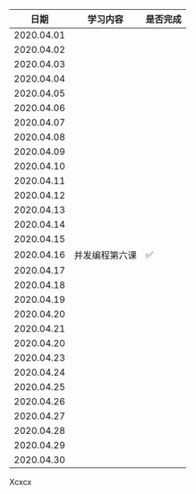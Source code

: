 | 日期       | 学习内容       | 是否完成 |
| ---------- | -------------- | -------- |
| 2020.04.01 |                |          |
| 2020.04.02 |                |          |
| 2020.04.03 |                |          |
| 2020.04.04 |                |          |
| 2020.04.05 |                |          |
| 2020.04.06 |                |          |
| 2020.04.07 |                |          |
| 2020.04.08 |                |          |
| 2020.04.09 |                |          |
| 2020.04.10 |                |          |
| 2020.04.11 |                |          |
| 2020.04.12 |                |          |
| 2020.04.13 |                |          |
| 2020.04.14 |                |          |
| 2020.04.15 |                |          |
| 2020.04.16 | 并发编程第六课 | ✅        |
| 2020.04.17 |                |          |
| 2020.04.18 |                |          |
| 2020.04.19 |                |          |
| 2020.04.20 |                |          |
| 2020.04.21 |                |          |
| 2020.04.20 |                |          |
| 2020.04.23 |                |          |
| 2020.04.24 |                |          |
| 2020.04.25 |                |          |
| 2020.04.26 |                |          |
| 2020.04.27 |                |          |
| 2020.04.28 |                |          |
| 2020.04.29 |                |          |
| 2020.04.30 |                |          |

Xcxcx